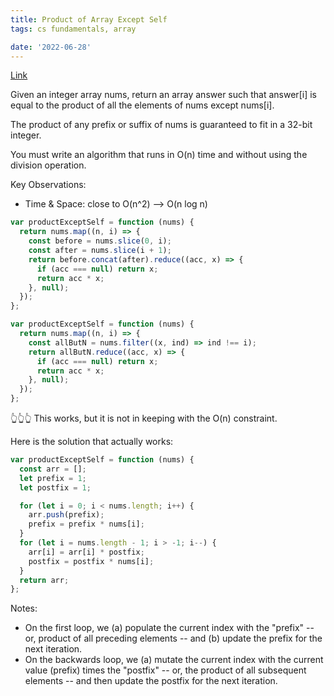 ```yaml
---
title: Product of Array Except Self
tags: cs fundamentals, array

date: '2022-06-28'
---
```


[Link](https://leetcode.com/problems/product-of-array-except-self/)

Given an integer array nums, return an array answer such that answer[i] is equal to the product of all the elements of nums except nums[i].

The product of any prefix or suffix of nums is guaranteed to fit in a 32-bit integer.

You must write an algorithm that runs in O(n) time and without using the division operation.

Key Observations:

- Time & Space: close to O(n^2) --> O(n log n)

```javascript
var productExceptSelf = function (nums) {
  return nums.map((n, i) => {
    const before = nums.slice(0, i);
    const after = nums.slice(i + 1);
    return before.concat(after).reduce((acc, x) => {
      if (acc === null) return x;
      return acc * x;
    }, null);
  });
};

var productExceptSelf = function (nums) {
  return nums.map((n, i) => {
    const allButN = nums.filter((x, ind) => ind !== i);
    return allButN.reduce((acc, x) => {
      if (acc === null) return x;
      return acc * x;
    }, null);
  });
};
```

👆👆👆 This works, but it is not in keeping with the O(n) constraint.

Here is the solution that actually works:

```javascript
var productExceptSelf = function (nums) {
  const arr = [];
  let prefix = 1;
  let postfix = 1;

  for (let i = 0; i < nums.length; i++) {
    arr.push(prefix);
    prefix = prefix * nums[i];
  }
  for (let i = nums.length - 1; i > -1; i--) {
    arr[i] = arr[i] * postfix;
    postfix = postfix * nums[i];
  }
  return arr;
};
```

Notes:

- On the first loop, we (a) populate the current index with the "prefix" -- or, product of all preceding elements -- and (b) update the prefix for the next iteration.
- On the backwards loop, we (a) mutate the current index with the current value (prefix) times the "postfix" -- or, the product of all subsequent elements -- and then update the postfix for the next iteration.

